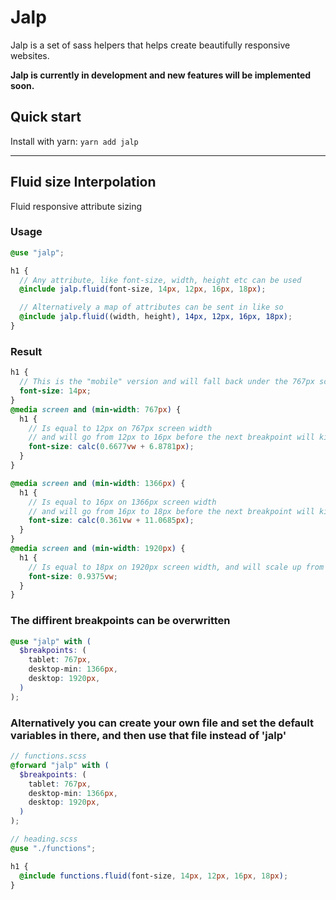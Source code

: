 # Jalp

Jalp is a set of sass helpers that helps create beautifully responsive websites.

**Jalp is currently in development and new features will be implemented soon.**

## Quick start

Install with yarn: `yarn add jalp`

---

## Fluid size Interpolation

Fluid responsive attribute sizing

### Usage

```scss
@use "jalp";

h1 {
  // Any attribute, like font-size, width, height etc can be used
  @include jalp.fluid(font-size, 14px, 12px, 16px, 18px);

  // Alternatively a map of attributes can be sent in like so
  @include jalp.fluid((width, height), 14px, 12px, 16px, 18px);
}
```

### Result

```scss
h1 {
  // This is the "mobile" version and will fall back under the 767px screen size
  font-size: 14px;
}
@media screen and (min-width: 767px) {
  h1 {
    // Is equal to 12px on 767px screen width
    // and will go from 12px to 16px before the next breakpoint will kick in
    font-size: calc(0.6677vw + 6.8781px);
  }
}

@media screen and (min-width: 1366px) {
  h1 {
    // Is equal to 16px on 1366px screen width
    // and will go from 16px to 18px before the next breakpoint will kick in
    font-size: calc(0.361vw + 11.0685px);
  }
}
@media screen and (min-width: 1920px) {
  h1 {
    // Is equal to 18px on 1920px screen width, and will scale up from there
    font-size: 0.9375vw;
  }
}
```

### The diffirent breakpoints can be overwritten

```scss
@use "jalp" with (
  $breakpoints: (
    tablet: 767px,
    desktop-min: 1366px,
    desktop: 1920px,
  )
);
```

### Alternatively you can create your own file and set the default variables in there, and then use that file instead of 'jalp'

```scss
// functions.scss
@forward "jalp" with (
  $breakpoints: (
    tablet: 767px,
    desktop-min: 1366px,
    desktop: 1920px,
  )
);

// heading.scss
@use "./functions";

h1 {
  @include functions.fluid(font-size, 14px, 12px, 16px, 18px);
}
```
